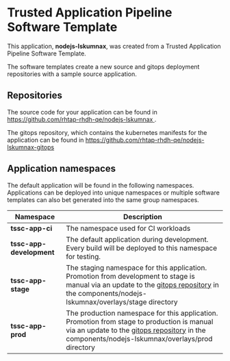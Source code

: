 # Trusted Application Pipeline Software Template

This application, **nodejs-lskumnax**, was created from a Trusted Application Pipeline Software Template.

The software templates create a new source and gitops deployment repositories with a sample source application. 

## Repositories

The source code for your application can be found in [https://github.com/rhtap-rhdh-qe/nodejs-lskumnax ](https://github.com/rhtap-rhdh-qe/nodejs-lskumnax ).
 
The gitops repository, which contains the kubernetes manifests for the application can be found in 
[https://github.com/rhtap-rhdh-qe/nodejs-lskumnax-gitops ](https://github.com/rhtap-rhdh-qe/nodejs-lskumnax-gitops ) 

## Application namespaces 

The default application will be found in the following namespaces. Applications can be deployed into unique namespaces or multiple software templates can also bet generated into the same group namespaces.  

|  Namespace   |  Description   |  
| -------- | -------- |
| **tssc-app-ci** | The namespace used for CI workloads |
| **tssc-app-development** | The default application during development. Every build will be deployed to this namespace for testing. |
| **tssc-app-stage** | The staging namespace for this application. Promotion from development to stage is manual via an update to the [gitops repository](https://github.com/rhtap-rhdh-qe/nodejs-lskumnax-gitops ) in the components/nodejs-lskumnax/overlays/stage directory |
| **tssc-app-prod** | The production namespace for this application. Promotion from stage to production is manual via an update to the [gitops repository](https://github.com/rhtap-rhdh-qe/nodejs-lskumnax-gitops ) in the components/nodejs-lskumnax/overlays/prod directory |